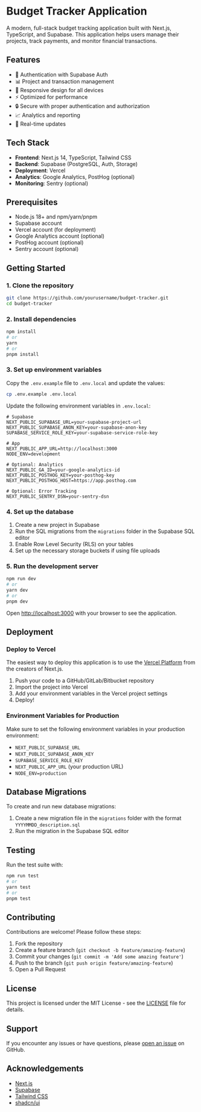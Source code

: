 # Budget Tracker Application

A modern, full-stack budget tracking application built with Next.js, TypeScript, and Supabase. This application helps users manage their projects, track payments, and monitor financial transactions.

## Features

- 🔐 Authentication with Supabase Auth
- 📊 Project and transaction management
- 📱 Responsive design for all devices
- ⚡ Optimized for performance
- 🔒 Secure with proper authentication and authorization
- 📈 Analytics and reporting
- 🔄 Real-time updates

## Tech Stack

- **Frontend**: Next.js 14, TypeScript, Tailwind CSS
- **Backend**: Supabase (PostgreSQL, Auth, Storage)
- **Deployment**: Vercel
- **Analytics**: Google Analytics, PostHog (optional)
- **Monitoring**: Sentry (optional)

## Prerequisites

- Node.js 18+ and npm/yarn/pnpm
- Supabase account
- Vercel account (for deployment)
- Google Analytics account (optional)
- PostHog account (optional)
- Sentry account (optional)

## Getting Started

### 1. Clone the repository

```bash
git clone https://github.com/yourusername/budget-tracker.git
cd budget-tracker
```

### 2. Install dependencies

```bash
npm install
# or
yarn
# or
pnpm install
```

### 3. Set up environment variables

Copy the `.env.example` file to `.env.local` and update the values:

```bash
cp .env.example .env.local
```

Update the following environment variables in `.env.local`:

```env
# Supabase
NEXT_PUBLIC_SUPABASE_URL=your-supabase-project-url
NEXT_PUBLIC_SUPABASE_ANON_KEY=your-supabase-anon-key
SUPABASE_SERVICE_ROLE_KEY=your-supabase-service-role-key

# App
NEXT_PUBLIC_APP_URL=http://localhost:3000
NODE_ENV=development

# Optional: Analytics
NEXT_PUBLIC_GA_ID=your-google-analytics-id
NEXT_PUBLIC_POSTHOG_KEY=your-posthog-key
NEXT_PUBLIC_POSTHOG_HOST=https://app.posthog.com

# Optional: Error Tracking
NEXT_PUBLIC_SENTRY_DSN=your-sentry-dsn
```

### 4. Set up the database

1. Create a new project in Supabase
2. Run the SQL migrations from the `migrations` folder in the Supabase SQL editor
3. Enable Row Level Security (RLS) on your tables
4. Set up the necessary storage buckets if using file uploads

### 5. Run the development server

```bash
npm run dev
# or
yarn dev
# or
pnpm dev
```

Open [http://localhost:3000](http://localhost:3000) with your browser to see the application.

## Deployment

### Deploy to Vercel

The easiest way to deploy this application is to use the [Vercel Platform](https://vercel.com/new?utm_medium=default-template&filter=next.js&utm_source=create-next-app&utm_campaign=create-next-app-readme) from the creators of Next.js.

1. Push your code to a GitHub/GitLab/Bitbucket repository
2. Import the project into Vercel
3. Add your environment variables in the Vercel project settings
4. Deploy!

### Environment Variables for Production

Make sure to set the following environment variables in your production environment:

- `NEXT_PUBLIC_SUPABASE_URL`
- `NEXT_PUBLIC_SUPABASE_ANON_KEY`
- `SUPABASE_SERVICE_ROLE_KEY`
- `NEXT_PUBLIC_APP_URL` (your production URL)
- `NODE_ENV=production`

## Database Migrations

To create and run new database migrations:

1. Create a new migration file in the `migrations` folder with the format `YYYYMMDD_description.sql`
2. Run the migration in the Supabase SQL editor

## Testing

Run the test suite with:

```bash
npm run test
# or
yarn test
# or
pnpm test
```

## Contributing

Contributions are welcome! Please follow these steps:

1. Fork the repository
2. Create a feature branch (`git checkout -b feature/amazing-feature`)
3. Commit your changes (`git commit -m 'Add some amazing feature'`)
4. Push to the branch (`git push origin feature/amazing-feature`)
5. Open a Pull Request

## License

This project is licensed under the MIT License - see the [LICENSE](LICENSE) file for details.

## Support

If you encounter any issues or have questions, please [open an issue](https://github.com/yourusername/budget-tracker/issues) on GitHub.

## Acknowledgements

- [Next.js](https://nextjs.org/)
- [Supabase](https://supabase.com/)
- [Tailwind CSS](https://tailwindcss.com/)
- [shadcn/ui](https://ui.shadcn.com/)
